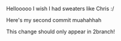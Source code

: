 Hellooooo I wish I had sweaters like Chris :/

Here's my second commit muahahhah


This change should only appear in 2branch!
